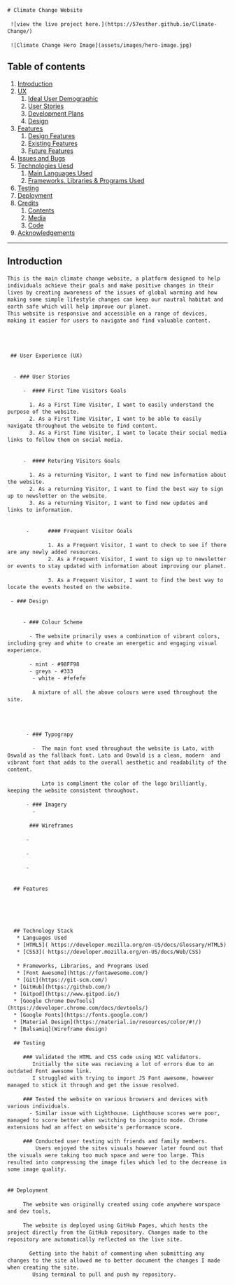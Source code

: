     # Climate Change Website 
  
     ![view the live project here.](https://57esther.github.io/Climate-Change/)
  
     ![Climate Change Hero Image](assets/images/hero-image.jpg)

## Table of contents

1. [Introduction](#Introduction)
2. [UX](#UX)
   1. [Ideal User Demographic](#Ideal-User-Demographic)
   2. [User Stories](#User-Stories)
   3. [Development Plans](#Development-Plans)
   4. [Design](#Designs)
3. [Features](#Features)
   1. [Design Features](#Design-Features)
   2. [Existing Features](#Existing-Features)
   3. [Future Features](#Future-Features)
4. [Issues and Bugs](#Issues-and-Bugs)
5. [Technologies Uesd](#Technoloies-Used)
   1. [Main Languages Used](#Main-Language-Used)
   2. [Frameworks, Libraries & Programs Used](#Frameworks,-Libraries-&-Programs-Used)
6. [Testing](#Testing)
7. [Deployment](#Deployment)
8. [Credits](#Credits)
   1. [Contents](#Credits)
   2. [Media](#Media)
   3. [Code](#Code)
9. [Acknowledgements](#Acknowledgements)

---

## Introduction

    This is the main climate change website, a platform designed to help individuals achieve their goals and make positive changes in their lives by creating awareness of the issues of global warming and how making some simple lifestyle changes can keep our nautral habitat and earth safe which will help improve our planet. 
    This website is responsive and accessible on a range of devices, making it easier for users to navigate and find valuable content.
 
     


     ## User Experience (UX)


      - ### User Stories

         -  #### First Time Visitors Goals

           1. As a First Time Visitor, I want to easily understand the purpose of the website.
           2. As a First Time Visitor, I want to be able to easily navigate throughout the website to find content.
           3. As a First Time Visitor, I want to locate their social media links to follow them on social media.


         -  #### Returing Visitors Goals

           1. As a returning Visitor, I want to find new information about the website.
           2. As a returning Visitor, I want to find the best way to sign up to newsletter on the website.
           3. As a returning Visitor, I want to find new updates and  links to information.


          -      #### Frequent Visitor Goals

                 1. As a Frequent Visitor, I want to check to see if there are any newly added resources.
                 2. As a Frequent Visitor, I want to sign up to newsletter or events to stay updated with information about improving our planet.

                 3. As a Frequent Visitor, I want to find the best way to locate the events hosted on the website.

     - ### Design


         - ### Colour Scheme

           - The website primarily uses a combination of vibrant colors, including grey and white to create an energetic and engaging visual experience.

           - mint - #98FF98
           - greys - #333
            - white - #fefefe

            A mixture of all the above colours were used throughout the site.




          - ### Typograpy

            -  The main font used throughout the website is Lato, with Oswald as the fallback font. Lato and Oswald is a clean, modern  and vibrant font that adds to the overall aesthetic and readability of the content.

               Lato is compliment the color of the logo brilliantly, keeping the website consistent throughout.

          - ### Imagery
            -

           ### Wireframes

          -

          -

          -


      ## Features





      ## Technology Stack
       * Languages Used
       * [HTML5]( https://developer.mozilla.org/en-US/docs/Glossary/HTML5)
       * [CSS3]( https://developer.mozilla.org/en-US/docs/Web/CSS)

       * Frameworks, Libraries, and Programs Used 
       * [Font Awesome](https://fontawesome.com/)
       * [Git](https://git-scm.com/)
      * [GitHub](https://github.com/)
      * [Gitpod](https://www.gitpod.io/)
      * [Google Chrome DevTools](https://developer.chrome.com/docs/devtools/) 
      * [Google Fonts](https://fonts.google.com/)
      * [Material Design](https://material.io/resources/color/#!/)
      * [Balsamiq](Wireframe design)

      ## Testing

         ### Validated the HTML and CSS code using W3C validators.
            Initially the site was recieving a lot of errors due to an outdated Font awesome link.
            I struggled with trying to import JS Font awesome, however managed to stick it through and get the issue resolved.

         ### Tested the website on various browsers and devices with various individuals.
           - Similar issue with Lighthouse. Lighthouse scores were poor, managed to score better when switching to incognito mode. Chrome extensions had an affect on website's performance score.

         ### Conducted user testing with friends and family members.
             Users enjoyed the sites visuals however later found out that the visuals were taking too much space and were too large. This resulted into compressing the image files which led to the decrease in some image quality.


    ## Deployment
         
         The website was originally created using code anywhere worspace and dev tools,

         The website is deployed using GitHub Pages, which hosts the project directly from the GitHub repository. Changes made to the repository are automatically reflected on the live site.

           Getting into the habit of commenting when submitting any changes to the site allowed me to better document the changes I made when creating the site. 
            Using terminal to pull and push my repository.






